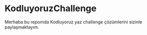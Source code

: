 # KodluyoruzChallenge
 Merhaba bu repomda Kodluyoruz yaz challenge çözümlerini sizinle paylaşmaktayım.
